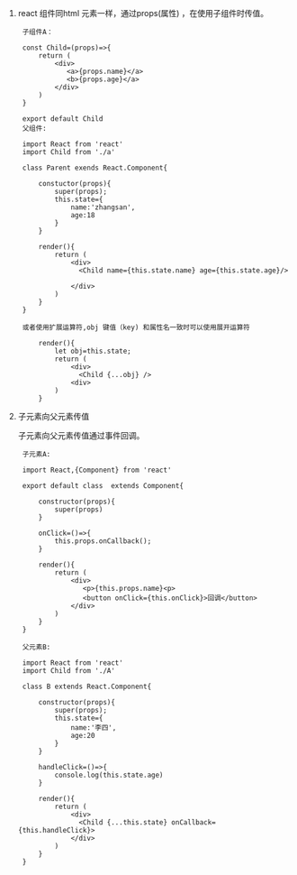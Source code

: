 1. react 组件同html 元素一样，通过props(属性) ，在使用子组件时传值。
   
        子组件A：
        
        const Child=(props)=>{
            return (
                <div>
                   <a>{props.name}</a>
                   <b>{props.age}</a>
                </div>
            )
        }

        export default Child
        父组件:

        import React from 'react'
        import Child from './a'

        class Parent exends React.Component{

            constuctor(props){
                super(props);
                this.state={
                    name:'zhangsan',
                    age:18
                }
            }

            render(){
                return (
                    <div>
                      <Child name={this.state.name} age={this.state.age}/>

                    </div>
                )
            }
        }

        或者使用扩展运算符,obj 键值（key) 和属性名一致时可以使用展开运算符

            render(){
                let obj=this.state;
                return (
                    <div>
                      <Child {...obj} />
                    <div>
                )
            }

2. 子元素向父元素传值

    子元素向父元素传值通过事件回调。

        子元素A:

        import React,{Component} from 'react'

        export default class  extends Component{

            constructor(props){
                super(props)
            }

            onClick=()=>{
                this.props.onCallback();
            }

            render(){
                return (
                    <div>
                       <p>{this.props.name}<p>
                       <button onClick={this.onClick}>回调</button>
                    </div>
                )
            }
        }

        父元素B:

        import React from 'react'
        import Child from './A'

        class B extends React.Component{
            
            constructor(props){
                super(props);
                this.state={
                    name:'李四',
                    age:20
                }
            }

            handleClick=()=>{
                console.log(this.state.age)
            }
            
            render(){
                return (
                    <div>
                      <Child {...this.state} onCallback={this.handleClick}>
                    </div>
                )
            }
        }